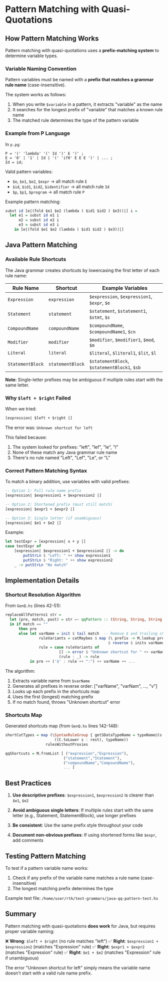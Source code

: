 # Pattern Matching with Quasi-Quotations

## How Pattern Matching Works

Pattern matching with quasi-quotations uses a **prefix-matching system** to determine variable types.

### Variable Naming Convention

Pattern variables must be named with a **prefix that matches a grammar rule name** (case-insensitive).

The system works as follows:
1. When you write `$variable` in a pattern, it extracts "variable" as the name
2. It searches for the longest prefix of "variable" that matches a known rule name
3. The matched rule determines the type of the pattern variable

### Example from P Language

In `p.pg`:
```
P = '(' 'lambda' '(' Id ')' E ')' ;
E = '0' | '1' | Id | '(' 'if0' E E E ')' | ... ;
Id = id;
```

Valid pattern variables:
- `$e`, `$e1`, `$e2`, `$expr` → all match rule `E`
- `$id`, `$id1`, `$id2`, `$identifier` → all match rule `Id`
- `$p`, `$p1`, `$program` → all match rule `P`

Example pattern matching:
```haskell
subst id [e|(fold $e1 $e2 (lambda ( $id1 $id2 ) $e3))|] i =
  let e1 = subst id e1 i
      e2 = subst id e2 i
      e3 = subst id e3 i
    in [e|(fold $e1 $e2 (lambda ( $id1 $id2 ) $e3))|]
```

## Java Pattern Matching

### Available Rule Shortcuts

The Java grammar creates shortcuts by lowercasing the first letter of each rule name:

| Rule Name | Shortcut | Example Variables |
|-----------|----------|-------------------|
| `Expression` | `expression` | `$expression`, `$expression1`, `$expr`, `$e` |
| `Statement` | `statement` | `$statement`, `$statement1`, `$stmt`, `$s` |
| `CompoundName` | `compoundName` | `$compoundName`, `$compoundName1`, `$cn` |
| `Modifier` | `modifier` | `$modifier`, `$modifier1`, `$mod`, `$m` |
| `Literal` | `literal` | `$literal`, `$literal1`, `$lit`, `$l` |
| `StatementBlock` | `statementBlock` | `$statementBlock`, `$statementBlock1`, `$sb` |

**Note**: Single-letter prefixes may be ambiguous if multiple rules start with the same letter.

### Why `$left + $right` Failed

When we tried:
```haskell
[expression| $left + $right |]
```

The error was: `Unknown shortcut for left`

This failed because:
1. The system looked for prefixes: "left", "lef", "le", "l"
2. None of these match any Java grammar rule name
3. There's no rule named "Left", "Lef", "Le", or "L"

### Correct Pattern Matching Syntax

To match a binary addition, use variables with valid prefixes:

```haskell
-- Option 1: Full rule name prefix
[expression| $expression1 + $expression2 |]

-- Option 2: Shortened prefix (must still match)
[expression| $expr1 + $expr2 |]

-- Option 3: Single letter (if unambiguous)
[expression| $e1 + $e2 |]
```

Example:
```haskell
let testExpr = [expression| x + y |]
case testExpr of
    [expression| $expression1 + $expression2 |] -> do
        putStrLn $ "Left: " ++ show expression1
        putStrLn $ "Right: " ++ show expression2
    _ -> putStrLn "No match"
```

## Implementation Details

### Shortcut Resolution Algorithm

From `GenQ.hs` (lines 42-51):

```haskell
replaceAllPatterns1 str =
  let (pre, match, post) = str =~ qqPattern :: (String, String, String)
  in if match == ""
      then pre
      else let varName = init $ tail match  -- Remove $ and trailing char
               ruleVariants = catMaybes $ map (\ prefix -> M.lookup prefix qqShortcuts)
                                              $ reverse $ inits varName
               rule = case ruleVariants of
                        [] -> error $ "Unknown shortcut for " ++ varName
                        (rule : _) -> rule
           in pre ++ ('$' : rule ++ ":") ++ varName ++ ...
```

The algorithm:
1. Extracts variable name from `$varName`
2. Generates all prefixes in reverse order: ["varName", "varNam", ..., "v"]
3. Looks up each prefix in the shortcuts map
4. Uses the first (longest) matching prefix
5. If no match found, throws "Unknown shortcut" error

### Shortcuts Map

Generated shortcuts map (from `GenQ.hs` lines 142-148):

```haskell
shortCutTypes = map (\SyntaxRuleGroup { getSDataTypeName = typeName@(s : rest)} ->
                      ((C.toLower s : rest), typeName))
                  rulesWithoutProxies

qqShortcuts = M.fromList [ ("expression","Expression"),
                          ("statement","Statement"),
                          ("compoundName","CompoundName"),
                          ... ]
```

## Best Practices

1. **Use descriptive prefixes**: `$expression1`, `$expression2` is clearer than `$e1`, `$e2`

2. **Avoid ambiguous single letters**: If multiple rules start with the same letter (e.g., Statement, StatementBlock), use longer prefixes

3. **Be consistent**: Use the same prefix style throughout your code

4. **Document non-obvious prefixes**: If using shortened forms like `$expr`, add comments

## Testing Pattern Matching

To test if a pattern variable name works:
1. Check if any prefix of the variable name matches a rule name (case-insensitive)
2. The longest matching prefix determines the type

Example test file: `/home/user/rtk/test-grammars/java-qq-pattern-test.hs`

## Summary

Pattern matching with quasi-quotations **does work** for Java, but requires proper variable naming:

❌ **Wrong**: `$left + $right` (no rule matches "left")
✅ **Right**: `$expression1 + $expression2` (matches "Expression" rule)
✅ **Right**: `$expr1 + $expr2` (matches "Expression" rule)
✅ **Right**: `$e1 + $e2` (matches "Expression" rule if unambiguous)

The error "Unknown shortcut for left" simply means the variable name doesn't start with a valid rule name prefix.
